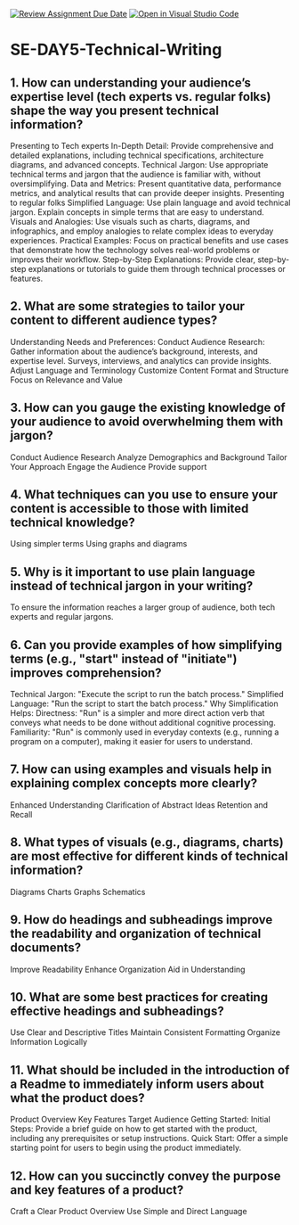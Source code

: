 [![Review Assignment Due Date](https://classroom.github.com/assets/deadline-readme-button-22041afd0340ce965d47ae6ef1cefeee28c7c493a6346c4f15d667ab976d596c.svg)](https://classroom.github.com/a/zsAR-pyY)
[![Open in Visual Studio Code](https://classroom.github.com/assets/open-in-vscode-2e0aaae1b6195c2367325f4f02e2d04e9abb55f0b24a779b69b11b9e10269abc.svg)](https://classroom.github.com/online_ide?assignment_repo_id=15641715&assignment_repo_type=AssignmentRepo)
# SE-DAY5-Technical-Writing
## 1. How can understanding your audience’s expertise level (tech experts vs. regular folks) shape the way you present technical information?
Presenting to Tech experts
In-Depth Detail: Provide comprehensive and detailed explanations, including technical specifications, architecture diagrams, and advanced concepts.
Technical Jargon: Use appropriate technical terms and jargon that the audience is familiar with, without oversimplifying.
Data and Metrics: Present quantitative data, performance metrics, and analytical results that can provide deeper insights.
Presenting to regular folks
Simplified Language: Use plain language and avoid technical jargon. Explain concepts in simple terms that are easy to understand.
Visuals and Analogies: Use visuals such as charts, diagrams, and infographics, and employ analogies to relate complex ideas to everyday experiences.
Practical Examples: Focus on practical benefits and use cases that demonstrate how the technology solves real-world problems or improves their workflow.
Step-by-Step Explanations: Provide clear, step-by-step explanations or tutorials to guide them through technical processes or features.

## 2. What are some strategies to tailor your content to different audience types?
Understanding Needs and Preferences: Conduct Audience Research: Gather information about the audience’s background, interests, and expertise level. Surveys, interviews, and analytics can provide insights.
Adjust Language and Terminology
Customize Content Format and Structure
Focus on Relevance and Value

## 3. How can you gauge the existing knowledge of your audience to avoid overwhelming them with jargon?
Conduct Audience Research
Analyze Demographics and Background
Tailor Your Approach
Engage the Audience
Provide support

## 4. What techniques can you use to ensure your content is accessible to those with limited technical knowledge?
Using simpler terms
Using graphs and diagrams

## 5. Why is it important to use plain language instead of technical jargon in your writing?
To ensure the information reaches a larger group of audience, both tech experts and regular jargons.

## 6. Can you provide examples of how simplifying terms (e.g., "start" instead of "initiate") improves comprehension?
Technical Jargon: "Execute the script to run the batch process."
Simplified Language: "Run the script to start the batch process."
Why Simplification Helps:
Directness: "Run" is a simpler and more direct action verb that conveys what needs to be done without additional cognitive processing.
Familiarity: "Run" is commonly used in everyday contexts (e.g., running a program on a computer), making it easier for users to understand.

## 7. How can using examples and visuals help in explaining complex concepts more clearly?
Enhanced Understanding
Clarification of Abstract Ideas
Retention and Recall

## 8. What types of visuals (e.g., diagrams, charts) are most effective for different kinds of technical information?
Diagrams
Charts
Graphs
Schematics

## 9. How do headings and subheadings improve the readability and organization of technical documents?
Improve Readability
Enhance Organization
Aid in Understanding

## 10. What are some best practices for creating effective headings and subheadings?
Use Clear and Descriptive Titles
Maintain Consistent Formatting
Organize Information Logically

## 11. What should be included in the introduction of a Readme to immediately inform users about what the product does?
Product Overview
Key Features
Target Audience
Getting Started: Initial Steps: Provide a brief guide on how to get started with the product, including any prerequisites or setup instructions.
    Quick Start: Offer a simple starting point for users to begin using the product immediately.

## 12. How can you succinctly convey the purpose and key features of a product?
Craft a Clear Product Overview
Use Simple and Direct Language
